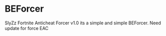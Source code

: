 # BEForcer
SlyZz Fortnite Anticheat Forcer v1.0 its a simple and simple BEForcer. Need update for force EAC
